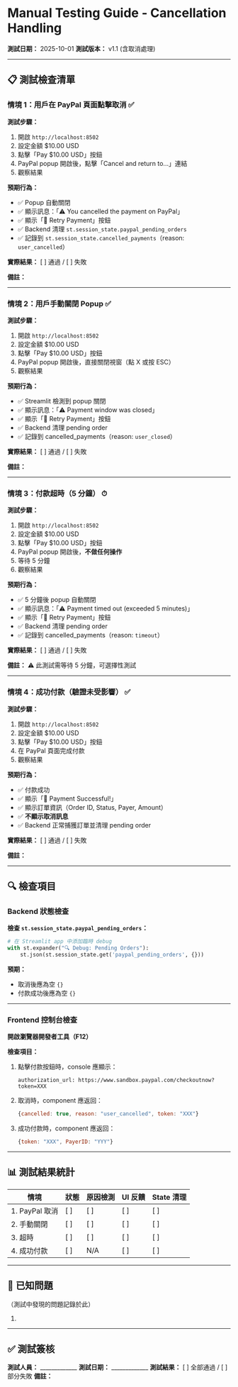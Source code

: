 # Manual Testing Guide - Cancellation Handling

**測試日期：** 2025-10-01
**測試版本：** v1.1 (含取消處理)

---

## 📋 測試檢查清單

### 情境 1：用戶在 PayPal 頁面點擊取消 ✅

**測試步驟：**
1. 開啟 `http://localhost:8502`
2. 設定金額 $10.00 USD
3. 點擊「Pay $10.00 USD」按鈕
4. PayPal popup 開啟後，點擊「Cancel and return to...」連結
5. 觀察結果

**預期行為：**
- ✅ Popup 自動關閉
- ✅ 顯示訊息：「⚠️ You cancelled the payment on PayPal」
- ✅ 顯示「🔄 Retry Payment」按鈕
- ✅ Backend 清理 `st.session_state.paypal_pending_orders`
- ✅ 記錄到 `st.session_state.cancelled_payments`（reason: `user_cancelled`）

**實際結果：**
[ ] 通過 / [ ] 失敗

**備註：**


---

### 情境 2：用戶手動關閉 Popup ✅

**測試步驟：**
1. 開啟 `http://localhost:8502`
2. 設定金額 $10.00 USD
3. 點擊「Pay $10.00 USD」按鈕
4. PayPal popup 開啟後，直接關閉視窗（點 X 或按 ESC）
5. 觀察結果

**預期行為：**
- ✅ Streamlit 檢測到 popup 關閉
- ✅ 顯示訊息：「⚠️ Payment window was closed」
- ✅ 顯示「🔄 Retry Payment」按鈕
- ✅ Backend 清理 pending order
- ✅ 記錄到 cancelled_payments（reason: `user_closed`）

**實際結果：**
[ ] 通過 / [ ] 失敗

**備註：**


---

### 情境 3：付款超時（5 分鐘） ⏱

**測試步驟：**
1. 開啟 `http://localhost:8502`
2. 設定金額 $10.00 USD
3. 點擊「Pay $10.00 USD」按鈕
4. PayPal popup 開啟後，**不做任何操作**
5. 等待 5 分鐘
6. 觀察結果

**預期行為：**
- ✅ 5 分鐘後 popup 自動關閉
- ✅ 顯示訊息：「⚠️ Payment timed out (exceeded 5 minutes)」
- ✅ 顯示「🔄 Retry Payment」按鈕
- ✅ Backend 清理 pending order
- ✅ 記錄到 cancelled_payments（reason: `timeout`）

**實際結果：**
[ ] 通過 / [ ] 失敗

**備註：**
⚠️ 此測試需等待 5 分鐘，可選擇性測試


---

### 情境 4：成功付款（驗證未受影響） ✅

**測試步驟：**
1. 開啟 `http://localhost:8502`
2. 設定金額 $10.00 USD
3. 點擊「Pay $10.00 USD」按鈕
4. 在 PayPal 頁面完成付款
5. 觀察結果

**預期行為：**
- ✅ 付款成功
- ✅ 顯示「🎉 Payment Successful!」
- ✅ 顯示訂單資訊（Order ID, Status, Payer, Amount）
- ✅ **不顯示取消訊息**
- ✅ Backend 正常捕獲訂單並清理 pending order

**實際結果：**
[ ] 通過 / [ ] 失敗

**備註：**


---

## 🔍 檢查項目

### Backend 狀態檢查

**檢查 `st.session_state.paypal_pending_orders`：**
```python
# 在 Streamlit app 中添加臨時 debug
with st.expander("🔍 Debug: Pending Orders"):
    st.json(st.session_state.get('paypal_pending_orders', {}))
```

**預期：**
- 取消後應為空 `{}`
- 付款成功後應為空 `{}`

---

### Frontend 控制台檢查

**開啟瀏覽器開發者工具（F12）**

**檢查項目：**
1. 點擊付款按鈕時，console 應顯示：
   ```
   authorization_url: https://www.sandbox.paypal.com/checkoutnow?token=XXX
   ```

2. 取消時，component 應返回：
   ```javascript
   {cancelled: true, reason: "user_cancelled", token: "XXX"}
   ```

3. 成功付款時，component 應返回：
   ```javascript
   {token: "XXX", PayerID: "YYY"}
   ```

---

## 📊 測試結果統計

| 情境 | 狀態 | 原因檢測 | UI 反饋 | State 清理 |
|------|------|---------|---------|-----------|
| 1. PayPal 取消 | [ ] | [ ] | [ ] | [ ] |
| 2. 手動關閉 | [ ] | [ ] | [ ] | [ ] |
| 3. 超時 | [ ] | [ ] | [ ] | [ ] |
| 4. 成功付款 | [ ] | N/A | [ ] | [ ] |

---

## 🐛 已知問題

（測試中發現的問題記錄於此）

1.

---

## ✅ 測試簽核

**測試人員：** _____________
**測試日期：** _____________
**測試結果：** [ ] 全部通過 / [ ] 部分失敗
**備註：**
